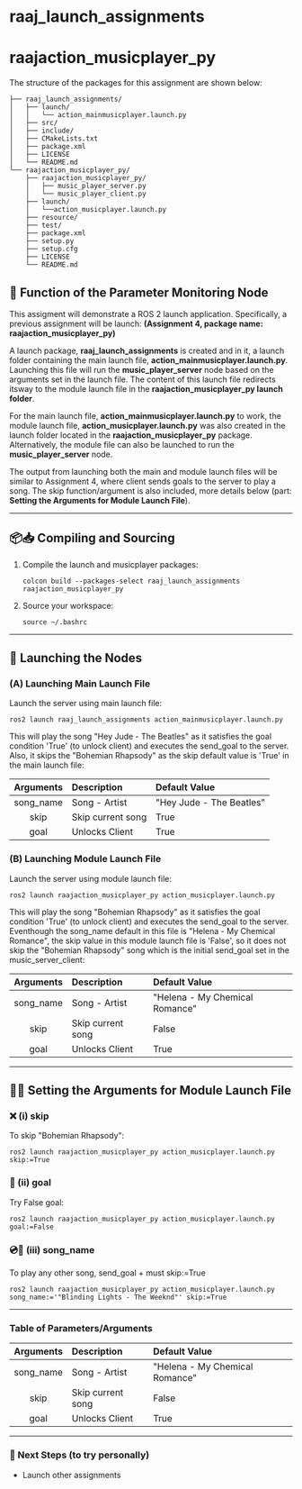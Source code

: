 # raaj_launch_assignments
# raajaction_musicplayer_py

The structure of the packages for this assignment are shown below:

```
├── raaj_launch_assignments/
│   ├── launch/
│   │   └── action_mainmusicplayer.launch.py
│   ├── src/
│   ├── include/
│   ├── CMakeLists.txt
│   ├── package.xml
│   ├── LICENSE
│   └── README.md
└── raajaction_musicplayer_py/
    ├── raajaction_musicplayer_py/
    │   ├── music_player_server.py
    │   └── music_player_client.py
    ├── launch/
    │	└──action_musicplayer.launch.py
    ├── resource/
    ├── test/
    ├── package.xml
    ├── setup.py
    ├── setup.cfg
    ├── LICENSE
    └── README.md
```
## 🎯️ Function of the Parameter Monitoring Node
This assigment will demonstrate a ROS 2 launch application. Specifically, 
a previous assignment will be launch:
**(Assignment 4, package name: raajaction_musicplayer_py)**

A launch package, **raaj_launch_assignments** is created and in it, a launch
folder containing the main launch file, **action_mainmusicplayer.launch.py**.
Launching this file will run the **music_player_server** node based on the
arguments set in the launch file. The content of this launch file redirects
itsway to the module launch file in the **raajaction_musicplayer_py launch folder**.

For the main launch file, **action_mainmusicplayer.launch.py** to work, the module launch 
file, **action_musicplayer.launch.py** was also created in the launch folder located in the 
**raajaction_musicplayer_py** package. Alternatively, the module file can also be launched
to run the **music_player_server** node. 

The output from launching both the main and module launch files will be similar
to Assignment 4, where client sends goals to the server to play a song. The skip
function/argument is also included, more details below (part: **Setting the Arguments for Module Launch File**).

------------------------------------------------------------------------

## 📦️📥️ Compiling and Sourcing 

1.  Compile the launch and musicplayer packages:

    ```
    colcon build --packages-select raaj_launch_assignments raajaction_musicplayer_py
    ```

2.  Source your workspace:

    ```
    source ~/.bashrc
    ```
    
------------------------------------------------------------------------

## 🚀 Launching the Nodes
### (A) Launching Main Launch File

Launch the server using main launch file:

    ros2 launch raaj_launch_assignments action_mainmusicplayer.launch.py
    
This will play the song "Hey Jude - The Beatles" as it satisfies the 
goal condition 'True' (to unlock client) and executes the send_goal 
to the server. Also, it skips the "Bohemian Rhapsody" as the skip 
default value is 'True' in the main launch file:
    
| Arguments | Description | Default Value |
| :---: | :--- | :--- |
| song_name | Song - Artist | "Hey Jude - The Beatles" |
| skip | Skip current song | True |
| goal | Unlocks Client | True |
    
    
### (B) Launching Module Launch File  

Launch the server using module launch file:

    ros2 launch raajaction_musicplayer_py action_musicplayer.launch.py
    
This will play the song "Bohemian Rhapsody" as it 
satisfies the goal condition 'True' (to unlock client) and 
executes the send_goal to the server. Eventhough the song_name 
default in this file is "Helena - My Chemical Romance", the skip
value in this module launch file is 'False', so it does not skip 
the "Bohemian Rhapsody" song which is the initial send_goal set in
the music_server_client:
    
| Arguments | Description | Default Value |
| :---: | :--- | :--- |
| song_name | Song - Artist | "Helena - My Chemical Romance" |
| skip | Skip current song | False |
| goal | Unlocks Client | True |
    
------------------------------------------------------------------------

## 🎸️🎵️ Setting the Arguments for Module Launch File


### ❌️ (i) skip

To skip "Bohemian Rhapsody":

    ros2 launch raajaction_musicplayer_py action_musicplayer.launch.py skip:=True


### 🥅️ (ii) goal

Try False goal:

    ros2 launch raajaction_musicplayer_py action_musicplayer.launch.py goal:=False
    

### 💿️🎵️ (iii) song_name

To play any other song, send_goal + must skip:=True

    ros2 launch raajaction_musicplayer_py action_musicplayer.launch.py song_name:='"Blinding Lights - The Weeknd"' skip:=True

------------------------------------------------------------------------
### Table of Parameters/Arguments

| Arguments | Description | Default Value |
| :---: | :--- | :--- |
| song_name | Song - Artist | "Helena - My Chemical Romance" |
| skip | Skip current song | False |
| goal | Unlocks Client | True |
    
------------------------------------------------------------------------

### 🔮 Next Steps (to try personally)

-   Launch other assignments

